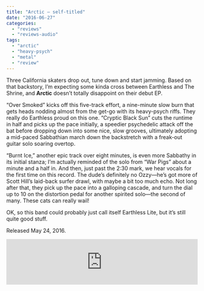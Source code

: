 ```yaml
---
title: "Arctic – self-titled"
date: "2016-06-27"
categories: 
  - "reviews"
  - "reviews-audio"
tags: 
  - "arctic"
  - "heavy-psych"
  - "metal"
  - "review"
---
```


Three California skaters drop out, tune down and start jamming. Based on that backstory, I’m expecting some kinda cross between Earthless and The Shrine, and **Arctic** doesn’t totally disappoint on their debut EP.

“Over Smoked” kicks off this five-track effort, a nine-minute slow burn that gets heads nodding almost from the get-go with its heavy-psych riffs. They really do Earthless proud on this one. “Cryptic Black Sun” cuts the runtime in half and picks up the pace initially, a speedier psychedelic attack off the bat before dropping down into some nice, slow grooves, ultimately adopting a mid-paced Sabbathian march down the backstretch with a freak-out guitar solo soaring overtop.

“Burnt Ice,” another epic track over eight minutes, is even more Sabbathy in its initial stanza; I’m actually reminded of the solo from “War Pigs” about a minute and a half in. And then, just past the 2:30 mark, we hear vocals for the first time on this record. The dude’s definitely no Ozzy—he’s got more of Scott Hill’s laid-back surfer drawl, with maybe a bit too much echo. Not long after that, they pick up the pace into a galloping cascade, and turn the dial up to 10 on the distortion pedal for another spirited solo—the second of many. These cats can really wail!

OK, so this band could probably just call itself Earthless Lite, but it’s still quite good stuff.

Released May 24, 2016.

<iframe style="border: 0; width: 100%; height: 120px;" src="https://bandcamp.com/EmbeddedPlayer/album=736573947/size=large/bgcol=ffffff/linkcol=0687f5/tracklist=false/artwork=small/transparent=true/" width="300" height="150" seamless=""><a href="http://arcticskate.bandcamp.com/album/arctic">Arctic by Arctic</a></iframe>
